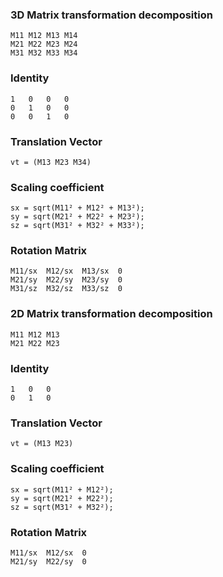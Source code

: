 ### 3D Matrix transformation decomposition ###
```
M11	M12	M13	M14
M21	M22	M23	M24
M31	M32	M33	M34
```

### Identity ###
```
1	0	0	0
0	1	0	0
0	0	1	0
```

### Translation Vector ###
```
vt = (M13 M23 M34)
```

### Scaling coefficient ###
```
sx = sqrt(M11² + M12² + M13²);
sy = sqrt(M21² + M22² + M23²);
sz = sqrt(M31² + M32² + M33²);
```

### Rotation Matrix ###
```
M11/sx	M12/sx	M13/sx	0
M21/sy	M22/sy	M23/sy	0
M31/sz	M32/sz	M33/sz	0
```

### 2D Matrix transformation decomposition ###
```
M11	M12	M13
M21	M22	M23
```

### Identity ###
```
1	0	0
0	1	0
```

### Translation Vector ###
```
vt = (M13 M23)
```

### Scaling coefficient ###
```
sx = sqrt(M11² + M12²);
sy = sqrt(M21² + M22²);
sz = sqrt(M31² + M32²);
```

### Rotation Matrix ###
```
M11/sx	M12/sx	0
M21/sy	M22/sy	0
```
